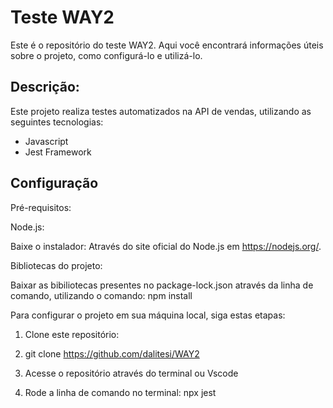 # **Teste WAY2**

Este é o repositório do teste WAY2. 
Aqui você encontrará informações úteis sobre o projeto, como configurá-lo e utilizá-lo.

## **Descrição:**
Este projeto realiza testes automatizados na API de vendas, utilizando as seguintes tecnologias:

- Javascript
- Jest Framework

## **Configuração**

Pré-requisitos:


Node.js:

Baixe o instalador:
Através do site oficial do Node.js em https://nodejs.org/.

Bibliotecas do projeto:

Baixar as bibiliotecas presentes no package-lock.json através da linha de comando, utilizando o comando: npm install


Para configurar o projeto em sua máquina local, siga estas etapas:

1. Clone este repositório:

2. git clone https://github.com/dalitesi/WAY2

3. Acesse o repositório através do terminal ou Vscode

4. Rode a linha de comando no terminal: npx jest


